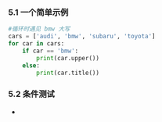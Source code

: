### 5.1 一个简单示例

``` python
#循环时遇见 bmw 大写
cars = ['audi', 'bmw', 'subaru', 'toyota']
for car in cars:
    if car == 'bmw':
        print(car.upper())
    else:
        print(car.title())
```

### 5.2 条件测试

- 